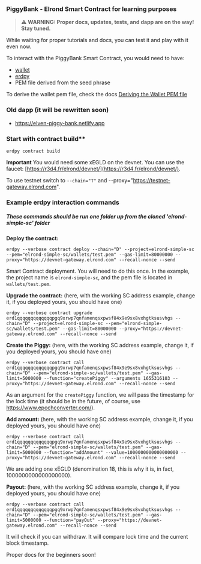 ### PiggyBank - Elrond Smart Contract for learning purposes

> **⚠ WARNING: Proper docs, updates, tests, and dapp are on the way! Stay tuned.**

While waiting for proper tutorials and docs, you can test it and play with it even now.

To interact with the PiggyBank Smart Contract, you would need to have:
- [wallet](https://devnet-wallet.elrond.com)
- [erdpy](https://docs.elrond.com/sdk-and-tools/erdpy/installing-erdpy/)
- PEM file derived from the seed phrase

To derive the wallet pem file, check the docs [Deriving the Wallet PEM file](https://docs.elrond.com/sdk-and-tools/erdpy/deriving-the-wallet-pem-file/)

### Old dapp (it will be rewritten soon)
- https://elven-piggy-bank.netlify.app

### Start with contract build**

```
erdpy contract build
```

**Important** You would need some xEGLD on the devnet. You can use the faucet: [https://r3d4.fr/elrond/devnet/](https://r3d4.fr/elrond/devnet/).

To use testnet switch to `--chain="T"` and --proxy="https://testnet-gateway.elrond.com".

### Example erdpy interaction commands
##### These commands should be run one folder up from the cloned 'elrond-simple-sc' folder

**Deploy the contract:**

```
erdpy --verbose contract deploy --chain="D" --project=elrond-simple-sc --pem="elrond-simple-sc/wallets/test.pem" --gas-limit=80000000 --proxy="https://devnet-gateway.elrond.com" --recall-nonce --send
```

Smart Contract deployment. You will need to do this once.
In the example, the project name is `elrond-simple-sc`, and the pem file is located in `wallets/test.pem`.

**Upgrade the contract:**
(here, with the working SC address example, change it, if you deployed yours, you should have one)
 
```
erdpy --verbose contract upgrade erd1qqqqqqqqqqqqqpgq9xrwp7qnfamenqsxpwsf84x9e9sx8vxhgtksusvhgs --chain="D" --project=elrond-simple-sc --pem="elrond-simple-sc/wallets/test.pem" --gas-limit=80000000 --proxy="https://devnet-gateway.elrond.com" --recall-nonce --send
```

**Create the Piggy:**
(here, with the working SC address example, change it, if you deployed yours, you should have one)

```
erdpy --verbose contract call erd1qqqqqqqqqqqqqpgq9xrwp7qnfamenqsxpwsf84x9e9sx8vxhgtksusvhgs --chain="D" --pem="elrond-simple-sc/wallets/test.pem" --gas-limit=5000000 --function="createPiggy" --arguments 1655316103 --proxy="https://devnet-gateway.elrond.com" --recall-nonce --send
```

As an argument for the `createPiggy` function, we will pass the timestamp for the lock time (it should be in the future, of course, use https://www.epochconverter.com/).

**Add amount:**
(here, with the working SC address example, change it, if you deployed yours, you should have one)

```
erdpy --verbose contract call erd1qqqqqqqqqqqqqpgq9xrwp7qnfamenqsxpwsf84x9e9sx8vxhgtksusvhgs --chain="D" --pem="elrond-simple-sc/wallets/test.pem" --gas-limit=5000000 --function="addAmount" --value=1000000000000000000 --proxy="https://devnet-gateway.elrond.com" --recall-nonce --send
```

We are adding one xEGLD (denomination 18, this is why it is, in fact, 1000000000000000000).

**Payout:**
(here, with the working SC address example, change it, if you deployed yours, you should have one)

```
erdpy --verbose contract call erd1qqqqqqqqqqqqqpgq9xrwp7qnfamenqsxpwsf84x9e9sx8vxhgtksusvhgs --chain="D" --pem="elrond-simple-sc/wallets/test.pem" --gas-limit=5000000 --function="payOut" --proxy="https://devnet-gateway.elrond.com" --recall-nonce --send
```

It will check if you can withdraw. It will compare lock time and the current block timestamp. 

Proper docs for the beginners soon!
